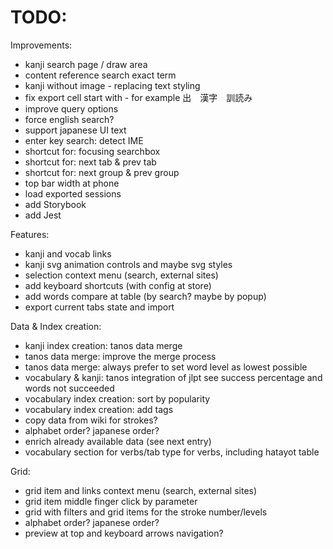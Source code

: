 # TODO:

Improvements:

- kanji search page / draw area
- content reference search exact term
- kanji without image - replacing text styling
- fix export cell start with - for example 出　漢字　訓読み
- improve query options
- force english search?
- support japanese UI text
- enter key search: detect IME
- shortcut for: focusing searchbox
- shortcut for: next tab & prev tab
- shortcut for: next group & prev group
- top bar width at phone
- load exported sessions
- add Storybook
- add Jest

Features:

- kanji and vocab links
- kanji svg animation controls and maybe svg styles
- selection context menu (search, external sites)
- add keyboard shortcuts (with config at store)
- add words compare at table (by search? maybe by popup)
- export current tabs state and import

Data & Index creation:

- kanji index creation: tanos data merge
- tanos data merge: improve the merge process
- tanos data merge: always prefer to set word level as lowest possible
- vocabulary & kanji: tanos integration of jlpt see success percentage and words not succeeded
- vocabulary index creation: sort by popularity
- vocabulary index creation: add tags
- copy data from wiki for strokes?
- alphabet order? japanese order?
- enrich already available data (see next entry)
- vocabulary section for verbs/tab type for verbs, including hatayot table

Grid:

- grid item and links context menu (search, external sites)
- grid item middle finger click by parameter
- grid with filters and grid items for the stroke number/levels
- alphabet order? japanese order?
- preview at top and keyboard arrows navigation?
